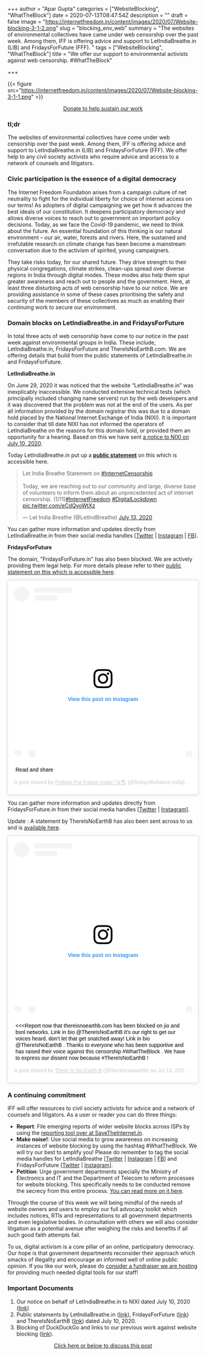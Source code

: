+++
author = "Apar Gupta"
categories = ["WebsiteBlocking", "WhatTheBlock"]
date = 2020-07-13T08:47:54Z
description = ""
draft = false
image = "https://internetfreedom.in/content/images/2020/07/Website-blocking-3-1-2.png"
slug = "blocking_env_web"
summary = "The websites of environmental collectives have came under web censorship over the past week. Among them, IFF is offering advice and support to LetIndiaBreathe.in (LIB) and FridaysForFuture (FFF). "
tags = ["WebsiteBlocking", "WhatTheBlock"]
title = "We offer our support to environmental activists against web censorship. #WhatTheBlock"

+++


{{< figure src="https://internetfreedom.in/content/images/2020/07/Website-blocking-3-1-1.png" >}}

<div style="text-align:center;">
    <a href="https://internetfreedom.in/donate/" class="button">Donate to help sustain our work</a>
</div>

### tl;dr

The websites of environmental collectives have come under web censorship over the past week. Among them, IFF is offering advice and support to LetIndiaBreathe.in (LIB) and FridaysForFuture (FFF). We offer help to any civil society activists who require advice and access to a network of counsels and litigators.

### Civic participation is the essence of a digital democracy

The Internet Freedom Foundation arises from a campaign culture of net neutrality to fight for the individual liberty for choice of internet access on our terms! As adopters of digital campaigning we get how it advances the best ideals of our constitution. It deepens participatory democracy and allows diverse voices to reach out to government on important policy decisions. Today, as we face the Covid-19 pandemic, we need to think about the future. An essential foundation of this thinking is our natural environment – our air, water, forests and rivers. Here, the sustained and irrefutable research on climate change has been become a mainstream conversation due to the activism of spirited, young campaigners.

They take risks today, for our shared future. They drive strength to their physical congregations, climate strikes, clean-ups spread over diverse regions in India through digital modes. These modes also help them spur greater awareness and reach out to people and the government. Here, at least three disturbing acts of web censorship have to our notice. We are providing assistance in some of these cases prioritising the safety and security of the members of these collectives as much as enabling their continuing work to secure our environment.

### Domain blocks on LetIndiaBreathe.in and FridaysForFuture

In total three acts of web censorship have come to our notice in the past week against environmental groups in India. These include, LetIndiaBreathe.in, FridaysForFuture and ThereIsNoEarthB.com. We are offering details that build from the public statements of LetIndiaBreathe.in and FridaysForFuture.

**LetIndiaBreathe.in**

On June 29, 2020 it was noticed that the website “LetIndiaBreathe.in” was inexplicably inaccessible. We conducted extensive technical tests (which principally included changing name servers) run by the web developers and it was discovered that the problem was not at the end of the users. As per all information provided by the domain registrar this was due to a domain hold placed by the National Internet Exchange of India (NIXI). It is important to consider that till date NIXI has not informed the operators of LetIndiaBreathe on the reasons for this domain hold, or provided them an opportunity for a hearing. Based on this we have sent [a notice to NIXI on July 10, 2020](https://drive.google.com/file/d/1FvJY8WX0qA3c95evbSzzarxexo-0Vs1S/view?usp=sharing).

Today LetIndiaBreathe.in put up a **[public statement](https://www.instagram.com/p/CCk0-dNn4Ll/?igshid=1bie8pivgxzo2)** on this which is accessible here.

<blockquote class="twitter-tweet"><p lang="en" dir="ltr">Let India Breathe Statement on <a href="https://twitter.com/hashtag/InternetCensorship?src=hash&amp;ref_src=twsrc%5Etfw">#InternetCensorship</a><br><br>Today, we are reaching out to our community and large, diverse base of volunteers to inform them about an unprecedented act of internet censorship.  (1/11)<a href="https://twitter.com/hashtag/InternetFreedom?src=hash&amp;ref_src=twsrc%5Etfw">#InternetFreedom</a> <a href="https://twitter.com/hashtag/DigitalLockdown?src=hash&amp;ref_src=twsrc%5Etfw">#DigitalLockdown</a> <a href="https://t.co/eCdQyoWtXz">pic.twitter.com/eCdQyoWtXz</a></p>&mdash; Let India Breathe (@LetIndBreathe) <a href="https://twitter.com/LetIndBreathe/status/1282596501986791427?ref_src=twsrc%5Etfw">July 13, 2020</a></blockquote>
<script async src="https://platform.twitter.com/widgets.js" charset="utf-8"></script>

You can gather more information and updates directly from LetIndiaBreathe.in from their social media handles [[Twitter](https://internetfreedom.in/p/c31447c5-6692-460f-9576-fcbd6736c7b1/twitter.com/LetIndBreathe) | [Instagram](https://internetfreedom.in/p/c31447c5-6692-460f-9576-fcbd6736c7b1/instagram.com/LetIndiaBreathe.in) | [FB](https://internetfreedom.in/p/c31447c5-6692-460f-9576-fcbd6736c7b1/fb.com/LetIndiaBreathe.in)].

**FridaysForFuture**

The domain, "FridaysForFuture.in" has also been blocked. We are actively providing them legal help. For more details please refer to their [public statement on this which is accessible here](https://www.instagram.com/p/CCk0-dNn4Ll/?igshid=1bie8pivgxzo2).

<blockquote class="instagram-media" data-instgrm-captioned data-instgrm-permalink="https://www.instagram.com/p/CCk0-dNn4Ll/?utm_source=ig_embed&amp;utm_campaign=loading" data-instgrm-version="12" style=" background:#FFF; border:0; border-radius:3px; box-shadow:0 0 1px 0 rgba(0,0,0,0.5),0 1px 10px 0 rgba(0,0,0,0.15); margin: 1px; max-width:658px; min-width:326px; padding:0; width:99.375%; width:-webkit-calc(100% - 2px); width:calc(100% - 2px);"><div style="padding:16px;"> <a href="https://www.instagram.com/p/CCk0-dNn4Ll/?utm_source=ig_embed&amp;utm_campaign=loading" style=" background:#FFFFFF; line-height:0; padding:0 0; text-align:center; text-decoration:none; width:100%;" target="_blank"> <div style=" display: flex; flex-direction: row; align-items: center;"> <div style="background-color: #F4F4F4; border-radius: 50%; flex-grow: 0; height: 40px; margin-right: 14px; width: 40px;"></div> <div style="display: flex; flex-direction: column; flex-grow: 1; justify-content: center;"> <div style=" background-color: #F4F4F4; border-radius: 4px; flex-grow: 0; height: 14px; margin-bottom: 6px; width: 100px;"></div> <div style=" background-color: #F4F4F4; border-radius: 4px; flex-grow: 0; height: 14px; width: 60px;"></div></div></div><div style="padding: 19% 0;"></div> <div style="display:block; height:50px; margin:0 auto 12px; width:50px;"><svg width="50px" height="50px" viewBox="0 0 60 60" version="1.1" xmlns="https://www.w3.org/2000/svg" xmlns:xlink="https://www.w3.org/1999/xlink"><g stroke="none" stroke-width="1" fill="none" fill-rule="evenodd"><g transform="translate(-511.000000, -20.000000)" fill="#000000"><g><path d="M556.869,30.41 C554.814,30.41 553.148,32.076 553.148,34.131 C553.148,36.186 554.814,37.852 556.869,37.852 C558.924,37.852 560.59,36.186 560.59,34.131 C560.59,32.076 558.924,30.41 556.869,30.41 M541,60.657 C535.114,60.657 530.342,55.887 530.342,50 C530.342,44.114 535.114,39.342 541,39.342 C546.887,39.342 551.658,44.114 551.658,50 C551.658,55.887 546.887,60.657 541,60.657 M541,33.886 C532.1,33.886 524.886,41.1 524.886,50 C524.886,58.899 532.1,66.113 541,66.113 C549.9,66.113 557.115,58.899 557.115,50 C557.115,41.1 549.9,33.886 541,33.886 M565.378,62.101 C565.244,65.022 564.756,66.606 564.346,67.663 C563.803,69.06 563.154,70.057 562.106,71.106 C561.058,72.155 560.06,72.803 558.662,73.347 C557.607,73.757 556.021,74.244 553.102,74.378 C549.944,74.521 548.997,74.552 541,74.552 C533.003,74.552 532.056,74.521 528.898,74.378 C525.979,74.244 524.393,73.757 523.338,73.347 C521.94,72.803 520.942,72.155 519.894,71.106 C518.846,70.057 518.197,69.06 517.654,67.663 C517.244,66.606 516.755,65.022 516.623,62.101 C516.479,58.943 516.448,57.996 516.448,50 C516.448,42.003 516.479,41.056 516.623,37.899 C516.755,34.978 517.244,33.391 517.654,32.338 C518.197,30.938 518.846,29.942 519.894,28.894 C520.942,27.846 521.94,27.196 523.338,26.654 C524.393,26.244 525.979,25.756 528.898,25.623 C532.057,25.479 533.004,25.448 541,25.448 C548.997,25.448 549.943,25.479 553.102,25.623 C556.021,25.756 557.607,26.244 558.662,26.654 C560.06,27.196 561.058,27.846 562.106,28.894 C563.154,29.942 563.803,30.938 564.346,32.338 C564.756,33.391 565.244,34.978 565.378,37.899 C565.522,41.056 565.552,42.003 565.552,50 C565.552,57.996 565.522,58.943 565.378,62.101 M570.82,37.631 C570.674,34.438 570.167,32.258 569.425,30.349 C568.659,28.377 567.633,26.702 565.965,25.035 C564.297,23.368 562.623,22.342 560.652,21.575 C558.743,20.834 556.562,20.326 553.369,20.18 C550.169,20.033 549.148,20 541,20 C532.853,20 531.831,20.033 528.631,20.18 C525.438,20.326 523.257,20.834 521.349,21.575 C519.376,22.342 517.703,23.368 516.035,25.035 C514.368,26.702 513.342,28.377 512.574,30.349 C511.834,32.258 511.326,34.438 511.181,37.631 C511.035,40.831 511,41.851 511,50 C511,58.147 511.035,59.17 511.181,62.369 C511.326,65.562 511.834,67.743 512.574,69.651 C513.342,71.625 514.368,73.296 516.035,74.965 C517.703,76.634 519.376,77.658 521.349,78.425 C523.257,79.167 525.438,79.673 528.631,79.82 C531.831,79.965 532.853,80.001 541,80.001 C549.148,80.001 550.169,79.965 553.369,79.82 C556.562,79.673 558.743,79.167 560.652,78.425 C562.623,77.658 564.297,76.634 565.965,74.965 C567.633,73.296 568.659,71.625 569.425,69.651 C570.167,67.743 570.674,65.562 570.82,62.369 C570.966,59.17 571,58.147 571,50 C571,41.851 570.966,40.831 570.82,37.631"></path></g></g></g></svg></div><div style="padding-top: 8px;"> <div style=" color:#3897f0; font-family:Arial,sans-serif; font-size:14px; font-style:normal; font-weight:550; line-height:18px;"> View this post on Instagram</div></div><div style="padding: 12.5% 0;"></div> <div style="display: flex; flex-direction: row; margin-bottom: 14px; align-items: center;"><div> <div style="background-color: #F4F4F4; border-radius: 50%; height: 12.5px; width: 12.5px; transform: translateX(0px) translateY(7px);"></div> <div style="background-color: #F4F4F4; height: 12.5px; transform: rotate(-45deg) translateX(3px) translateY(1px); width: 12.5px; flex-grow: 0; margin-right: 14px; margin-left: 2px;"></div> <div style="background-color: #F4F4F4; border-radius: 50%; height: 12.5px; width: 12.5px; transform: translateX(9px) translateY(-18px);"></div></div><div style="margin-left: 8px;"> <div style=" background-color: #F4F4F4; border-radius: 50%; flex-grow: 0; height: 20px; width: 20px;"></div> <div style=" width: 0; height: 0; border-top: 2px solid transparent; border-left: 6px solid #f4f4f4; border-bottom: 2px solid transparent; transform: translateX(16px) translateY(-4px) rotate(30deg)"></div></div><div style="margin-left: auto;"> <div style=" width: 0px; border-top: 8px solid #F4F4F4; border-right: 8px solid transparent; transform: translateY(16px);"></div> <div style=" background-color: #F4F4F4; flex-grow: 0; height: 12px; width: 16px; transform: translateY(-4px);"></div> <div style=" width: 0; height: 0; border-top: 8px solid #F4F4F4; border-left: 8px solid transparent; transform: translateY(-4px) translateX(8px);"></div></div></div></a> <p style=" margin:8px 0 0 0; padding:0 4px;"> <a href="https://www.instagram.com/p/CCk0-dNn4Ll/?utm_source=ig_embed&amp;utm_campaign=loading" style=" color:#000; font-family:Arial,sans-serif; font-size:14px; font-style:normal; font-weight:normal; line-height:17px; text-decoration:none; word-wrap:break-word;" target="_blank">Read and share</a></p> <p style=" color:#c9c8cd; font-family:Arial,sans-serif; font-size:14px; line-height:17px; margin-bottom:0; margin-top:8px; overflow:hidden; padding:8px 0 7px; text-align:center; text-overflow:ellipsis; white-space:nowrap;">A post shared by <a href="https://www.instagram.com/fridaysforfuture.india/?utm_source=ig_embed&amp;utm_campaign=loading" style=" color:#c9c8cd; font-family:Arial,sans-serif; font-size:14px; font-style:normal; font-weight:normal; line-height:17px;" target="_blank"> Fridays For Future India🇮🇳🌎</a> (@fridaysforfuture.india) on <time style=" font-family:Arial,sans-serif; font-size:14px; line-height:17px;" datetime="2020-07-13T08:23:50+00:00">Jul 13, 2020 at 1:23am PDT</time></p></div></blockquote>
<script async src="//www.instagram.com/embed.js"></script>

You can gather more information and updates directly from FridaysForFuture.in from their social media handles [[Twitter](https://twitter.com/FFFIndia?s=09) | [Instagram](https://instagram.com/fridaysforfuture.india?igshid=qx1eilp7hads)].

Update : A statement by ThereIsNoEarthB has also been sent across to us and is [available here](https://docs.google.com/document/u/1/d/e/2PACX-1vSbth1Ptf20d51G3HozWyufqVRpZiZujeJzYfGXtfsOm1aeagOMAwszeHNDJPndYy9smlFqA6OCz0Wh/pub).

<blockquote class="instagram-media" data-instgrm-captioned data-instgrm-permalink="https://www.instagram.com/p/CClVT6LH927/?utm_source=ig_embed&amp;utm_campaign=loading" data-instgrm-version="12" style=" background:#FFF; border:0; border-radius:3px; box-shadow:0 0 1px 0 rgba(0,0,0,0.5),0 1px 10px 0 rgba(0,0,0,0.15); margin: 1px; max-width:658px; min-width:326px; padding:0; width:99.375%; width:-webkit-calc(100% - 2px); width:calc(100% - 2px);"><div style="padding:16px;"> <a href="https://www.instagram.com/p/CClVT6LH927/?utm_source=ig_embed&amp;utm_campaign=loading" style=" background:#FFFFFF; line-height:0; padding:0 0; text-align:center; text-decoration:none; width:100%;" target="_blank"> <div style=" display: flex; flex-direction: row; align-items: center;"> <div style="background-color: #F4F4F4; border-radius: 50%; flex-grow: 0; height: 40px; margin-right: 14px; width: 40px;"></div> <div style="display: flex; flex-direction: column; flex-grow: 1; justify-content: center;"> <div style=" background-color: #F4F4F4; border-radius: 4px; flex-grow: 0; height: 14px; margin-bottom: 6px; width: 100px;"></div> <div style=" background-color: #F4F4F4; border-radius: 4px; flex-grow: 0; height: 14px; width: 60px;"></div></div></div><div style="padding: 19% 0;"></div> <div style="display:block; height:50px; margin:0 auto 12px; width:50px;"><svg width="50px" height="50px" viewBox="0 0 60 60" version="1.1" xmlns="https://www.w3.org/2000/svg" xmlns:xlink="https://www.w3.org/1999/xlink"><g stroke="none" stroke-width="1" fill="none" fill-rule="evenodd"><g transform="translate(-511.000000, -20.000000)" fill="#000000"><g><path d="M556.869,30.41 C554.814,30.41 553.148,32.076 553.148,34.131 C553.148,36.186 554.814,37.852 556.869,37.852 C558.924,37.852 560.59,36.186 560.59,34.131 C560.59,32.076 558.924,30.41 556.869,30.41 M541,60.657 C535.114,60.657 530.342,55.887 530.342,50 C530.342,44.114 535.114,39.342 541,39.342 C546.887,39.342 551.658,44.114 551.658,50 C551.658,55.887 546.887,60.657 541,60.657 M541,33.886 C532.1,33.886 524.886,41.1 524.886,50 C524.886,58.899 532.1,66.113 541,66.113 C549.9,66.113 557.115,58.899 557.115,50 C557.115,41.1 549.9,33.886 541,33.886 M565.378,62.101 C565.244,65.022 564.756,66.606 564.346,67.663 C563.803,69.06 563.154,70.057 562.106,71.106 C561.058,72.155 560.06,72.803 558.662,73.347 C557.607,73.757 556.021,74.244 553.102,74.378 C549.944,74.521 548.997,74.552 541,74.552 C533.003,74.552 532.056,74.521 528.898,74.378 C525.979,74.244 524.393,73.757 523.338,73.347 C521.94,72.803 520.942,72.155 519.894,71.106 C518.846,70.057 518.197,69.06 517.654,67.663 C517.244,66.606 516.755,65.022 516.623,62.101 C516.479,58.943 516.448,57.996 516.448,50 C516.448,42.003 516.479,41.056 516.623,37.899 C516.755,34.978 517.244,33.391 517.654,32.338 C518.197,30.938 518.846,29.942 519.894,28.894 C520.942,27.846 521.94,27.196 523.338,26.654 C524.393,26.244 525.979,25.756 528.898,25.623 C532.057,25.479 533.004,25.448 541,25.448 C548.997,25.448 549.943,25.479 553.102,25.623 C556.021,25.756 557.607,26.244 558.662,26.654 C560.06,27.196 561.058,27.846 562.106,28.894 C563.154,29.942 563.803,30.938 564.346,32.338 C564.756,33.391 565.244,34.978 565.378,37.899 C565.522,41.056 565.552,42.003 565.552,50 C565.552,57.996 565.522,58.943 565.378,62.101 M570.82,37.631 C570.674,34.438 570.167,32.258 569.425,30.349 C568.659,28.377 567.633,26.702 565.965,25.035 C564.297,23.368 562.623,22.342 560.652,21.575 C558.743,20.834 556.562,20.326 553.369,20.18 C550.169,20.033 549.148,20 541,20 C532.853,20 531.831,20.033 528.631,20.18 C525.438,20.326 523.257,20.834 521.349,21.575 C519.376,22.342 517.703,23.368 516.035,25.035 C514.368,26.702 513.342,28.377 512.574,30.349 C511.834,32.258 511.326,34.438 511.181,37.631 C511.035,40.831 511,41.851 511,50 C511,58.147 511.035,59.17 511.181,62.369 C511.326,65.562 511.834,67.743 512.574,69.651 C513.342,71.625 514.368,73.296 516.035,74.965 C517.703,76.634 519.376,77.658 521.349,78.425 C523.257,79.167 525.438,79.673 528.631,79.82 C531.831,79.965 532.853,80.001 541,80.001 C549.148,80.001 550.169,79.965 553.369,79.82 C556.562,79.673 558.743,79.167 560.652,78.425 C562.623,77.658 564.297,76.634 565.965,74.965 C567.633,73.296 568.659,71.625 569.425,69.651 C570.167,67.743 570.674,65.562 570.82,62.369 C570.966,59.17 571,58.147 571,50 C571,41.851 570.966,40.831 570.82,37.631"></path></g></g></g></svg></div><div style="padding-top: 8px;"> <div style=" color:#3897f0; font-family:Arial,sans-serif; font-size:14px; font-style:normal; font-weight:550; line-height:18px;"> View this post on Instagram</div></div><div style="padding: 12.5% 0;"></div> <div style="display: flex; flex-direction: row; margin-bottom: 14px; align-items: center;"><div> <div style="background-color: #F4F4F4; border-radius: 50%; height: 12.5px; width: 12.5px; transform: translateX(0px) translateY(7px);"></div> <div style="background-color: #F4F4F4; height: 12.5px; transform: rotate(-45deg) translateX(3px) translateY(1px); width: 12.5px; flex-grow: 0; margin-right: 14px; margin-left: 2px;"></div> <div style="background-color: #F4F4F4; border-radius: 50%; height: 12.5px; width: 12.5px; transform: translateX(9px) translateY(-18px);"></div></div><div style="margin-left: 8px;"> <div style=" background-color: #F4F4F4; border-radius: 50%; flex-grow: 0; height: 20px; width: 20px;"></div> <div style=" width: 0; height: 0; border-top: 2px solid transparent; border-left: 6px solid #f4f4f4; border-bottom: 2px solid transparent; transform: translateX(16px) translateY(-4px) rotate(30deg)"></div></div><div style="margin-left: auto;"> <div style=" width: 0px; border-top: 8px solid #F4F4F4; border-right: 8px solid transparent; transform: translateY(16px);"></div> <div style=" background-color: #F4F4F4; flex-grow: 0; height: 12px; width: 16px; transform: translateY(-4px);"></div> <div style=" width: 0; height: 0; border-top: 8px solid #F4F4F4; border-left: 8px solid transparent; transform: translateY(-4px) translateX(8px);"></div></div></div></a> <p style=" margin:8px 0 0 0; padding:0 4px;"> <a href="https://www.instagram.com/p/CClVT6LH927/?utm_source=ig_embed&amp;utm_campaign=loading" style=" color:#000; font-family:Arial,sans-serif; font-size:14px; font-style:normal; font-weight:normal; line-height:17px; text-decoration:none; word-wrap:break-word;" target="_blank">&lt;&lt;&lt;Report now that thereisnoearthb.com has been blocked on jio and bsnl networks. Link in bio @ThereIsNoEarthB It&#39;s our right to get our voices heard, don&#39;t let that get snatched away!  Link in bio @ThereIsNoEarthB . Thanks to everyone who has been supportive and has raised their voice against this censorship #WhatTheBlock . We have to express our dissent now because #ThereIsNoEarthB !</a></p> <p style=" color:#c9c8cd; font-family:Arial,sans-serif; font-size:14px; line-height:17px; margin-bottom:0; margin-top:8px; overflow:hidden; padding:8px 0 7px; text-align:center; text-overflow:ellipsis; white-space:nowrap;">A post shared by <a href="https://www.instagram.com/thereisnoearthb/?utm_source=ig_embed&amp;utm_campaign=loading" style=" color:#c9c8cd; font-family:Arial,sans-serif; font-size:14px; font-style:normal; font-weight:normal; line-height:17px;" target="_blank"> There Is No Earth B</a> (@thereisnoearthb) on <time style=" font-family:Arial,sans-serif; font-size:14px; line-height:17px;" datetime="2020-07-13T13:06:23+00:00">Jul 13, 2020 at 6:06am PDT</time></p></div></blockquote>
<script async src="//www.instagram.com/embed.js"></script>

### A continuing commitment

IFF will offer resources to civil society activists for advice and a network of counsels and litigators. As a user or reader you can do three things:

* **Report**: File emerging reports of wider website blocks across ISPs by using the [reporting tool over at SaveTheInternet.in](https://savetheinternet.in/report).
* **Make noise!**: Use social media to  grow awareness on increasing instances of website blocking by using the hashtag #WhatTheBlock. We will try our best to amplify you! Please do remember to tag the social media handles for LetIndiaBreathe [[Twitter](https://internetfreedom.in/p/c31447c5-6692-460f-9576-fcbd6736c7b1/twitter.com/LetIndBreathe) | [Instagram](https://internetfreedom.in/p/c31447c5-6692-460f-9576-fcbd6736c7b1/instagram.com/LetIndiaBreathe.in) | [FB](https://internetfreedom.in/p/c31447c5-6692-460f-9576-fcbd6736c7b1/fb.com/LetIndiaBreathe.in)] and FridaysForFuture [[Twitter](https://twitter.com/FFFIndia?s=09) | [Instagram](https://instagram.com/fridaysforfuture.india?igshid=qx1eilp7hads)].
* **Petition**: Urge government departments specially the Ministry of Electronics and IT and the Department of Telecom to reform processes for website blocking. This specifically needs to be conducted remove the secrecy from this entire process. [You can read more on it here](https://internetfreedom.in/we-urge-the-dot-to-unblock-wetransfer-whattheblock/).

Through the course of this week we will being mindful of the needs of website owners and users to employ our full advocacy toolkit which includes notices, RTIs and representations to all government departments and even legislative bodies. In consultation with others we will also consider litigation as a potential avenue after weighing the risks and benefits if all such good faith attempts fail.

To us, digital activism is a core pillar of an online, participatory democracy. Our hope is that government departments reconsider their approach which smacks of illegality and encourage an informed well of online public opinion. If you like our work, please do [consider a fundraiser we are hosting](https://internetfreedom.in/iff-device-drive/) for providing much needed digital tools for our staff!

### Important Documents

1. Our notice on behalf of LetIndiaBreathe.in to NIXI dated July 10, 2020 ([link](https://drive.google.com/file/d/1FvJY8WX0qA3c95evbSzzarxexo-0Vs1S/view?usp=sharing))
2. Public statements by LetIndiaBreathe.in ([link](https://twitter.com/LetIndBreathe/status/1282596501986791427)), FridaysForFuture ([link](https://www.instagram.com/p/CCk0-dNn4Ll/?igshid=1bie8pivgxzo2)) and ThereIsNoEarthB ([link](https://docs.google.com/document/u/1/d/e/2PACX-1vSbth1Ptf20d51G3HozWyufqVRpZiZujeJzYfGXtfsOm1aeagOMAwszeHNDJPndYy9smlFqA6OCz0Wh/pub)) dated July 10, 2020.
3. Blocking of DuckDuckGo and links to our previous work against website blocking ([link](https://internetfreedom.in/blocking-of-duckduckgo-needs-to-be-reversed-we-wrote-to-the-government-whattheduck/)).

<div style="text-align:center;">
    <a href="https://forum.internetfreedom.in/" class="button">Click here or below to discuss this post</a>
</div>

